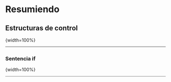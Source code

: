 ﻿# Resumiendo

## Estructuras de control

{width=100%}
![](images/linesep.PNG)

### Sentencia if

{width=100%}
![](images/linesep.PNG)